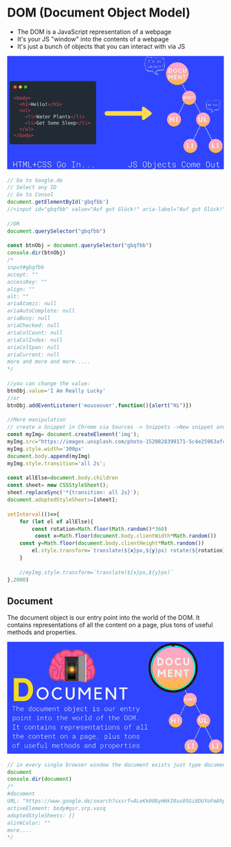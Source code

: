 # DOM (Document Object Model)

- The DOM is a JavaScript representation of a webpage
- It's your JS "window" into the contents of a webpage
- It's just a bunch of objects that you can interact with via JS

![JSDOM](/img/javaScript/JSDOM.png)

````js
// Go to Google.de
// Select any ID
// Go to Consol
document.getElementById('gbqfbb')
//<input id="gbqfbb" value="Auf gut Glück!" aria-label="Auf gut Glück!" name="btnI" type="submit" data-ved="0ahUKEwjR9YCJ7rTtAhUE3xoKHdRbBfQQnRsIDg">

//OR
document.querySelector("gbqfbb")

const btnObj = document.querySelector("gbqfbb")
console.dir(btnObj)
/*
input#gbqfbb
accept: ""
accessKey: ""
align: ""
alt: ""
ariaAtomic: null
ariaAutoComplete: null
ariaBusy: null
ariaChecked: null
ariaColCount: null
ariaColIndex: null
ariaColSpan: null
ariaCurrent: null
more and more and more.....
*/

//you can change the value:
btnObj.value='I Am Really Lucky'
//or
btnObj.addEventListener('mouseover',function(){alert("Hi")})

//More manipulation
// create a Snippet in Chrome via Sources -> Snippets ->New snippet and run the snippet
const myImg= document.createElement('img');
myImg.src="https://images.unsplash.com/photo-1520828399171-5c4e25963afc?ixid=MXwxMjA3fDB8MHxwaG90by1wYWdlfHx8fGVufDB8fHw%3D&ixlib=rb-1.2.1&auto=format&fit=crop&w=2118&q=80"
myImg.style.width='300px'
document.body.append(myImg)
myImg.style.transition='all 2s';

const allElse=document.body.children
const sheet= new CSSStyleSheet();
sheet.replaceSync('*{transition: all 2s}');
document.adoptedStyleSheets=[sheet];

setInterval(()=>{
    for (let el of allElse){
        const rotation=Math.floor(Math.random()*360)
         const x=Math.floor(document.body.clientWidth*Math.random())
    const y=Math.floor(document.body.clientHeight*Math.random())
        el.style.transform=`translate(${x}px,${y}px) rotate(${rotation}deg)`
    }
  
    //myImg.style.transform=`translate(${x}px,${y}px)`
},2000)
````

## Document

The document object is our entry point into the world of the DOM. It contains representations of all the content on a page, plus tons of useful methods and properties.

![DomDocument](img/javaScript/DomDocument.png)

````js
// in every single browser window the document exists just type document to take a look
document
console.dir(document)
/*
#document
URL: "https://www.google.de/search?sxsrf=ALeKk008yHHkI0as05Gi8OUYoFmAhpu-gg%3A1607106954954&ei=ioHKX6XmOaqblwSeloWACw&q=console.dir%28document%29&oq=console.dir%28document%29&gs_lcp=CgZwc3ktYWIQAzIECCMQJzIFCAAQywE6BAgAEEdQlKgFWNupBWDdrQVoAHADeACAAU2IAYgBkgEBMpgBAKABAaoBB2d3cy13aXrIAQjAAQE&sclient=psy-ab&ved=0ahUKEwil06n5-7TtAhWqzYUKHR5LAbAQ4dUDCA0&uact=5"
activeElement: body#gsr.srp.vasq
adoptedStyleSheets: []
alinkColor: ""
more....
*/

````
